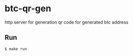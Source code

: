 # btc-qr-gen
http server for generation qr code for generated btc address

## Run
```shell script
$ make run
```
